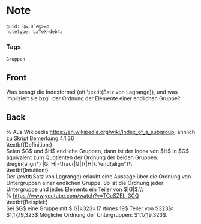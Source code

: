 # Note
```
guid: Q&;0`e@>=o
notetype: LaTeX-deb4a
```

### Tags
```
Gruppen
```

## Front
Was besagt die Indexformel (oft \textit{Satz von Lagrange}), und was impliziert sie bzgl. der Ordnung der Elemente einer endlichen Gruppe?

## Back
<div>% Aus Wikipedia <a href="https://en.wikipedia.org/wiki/Index_of_a_subgroup">https://en.wikipedia.org/wiki/Index_of_a_subgroup</a>, ähnlich zu Skript Bemerkung 4.1.36</div><div>
</div><div>\textbf{Definition:}</div><div>
</div><div>Seien $G$ und $H$ endliche Gruppen, dann ist der Index von $H$ in $G$ äquivalent zum Quotienten der Ordnung der beiden Gruppen:</div>\begin{align*}
|G: H|=\frac{|G|}{|H|}.
\end{align*}\\<div>
</div><div>\textbf{Intuition:}</div><div>
</div><div>Der <span>\textit{Satz von Lagrange} erlaubt </span><span>eine Aussage über die Ordnung von Untergruppen einer endlichen Gruppe. So ist die Ordnung jeder Untergruppe und jedes Elements ein Teiler von $|G|$.\\</span></div><div>
</div><div>% <a href="https://www.youtube.com/watch?v=TCcSZEL_3CQ">https://www.youtube.com/watch?v=TCcSZEL_3CQ</a></div><div>
</div><div><span>\textbf{Beispiel:}</span>
</div><div>
</div><div>Sei $G$ eine Gruppe mit  $|G|=323=17 \times 19$
Teiler von $323$: $1,17,19,323$
Mögliche Ordnung der Untergruppen: $1,17,19,323$.
</div><div>
</div>
